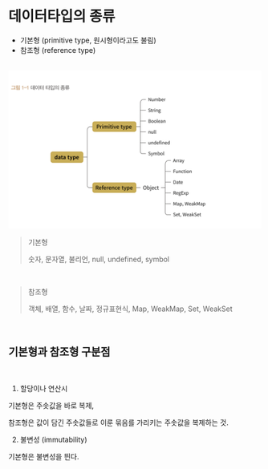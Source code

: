 # 데이터타입의 종류

- 기본형 (primitive type, 원시형이라고도 불림)
- 참조형 (reference type)

<br>

<img src="./데이터타입종류.png">

<br>

> 기본형
> 
> 숫자, 문자열, 불리언, null, undefined, symbol

<br>

> 참조형
>
> 객체, 배열, 함수, 날짜, 정규표현식, Map, WeakMap, Set, WeakSet
>

<br>

## 기본형과 참조형 구분점

<br>

1. 할당이나 연산시 

기본형은 주솟값을 바로 복제, 

참조형은 값이 담긴 주솟값들로 이룬 묶음를 가리키는 주솟값을 복제하는 것.


2. 불변성 (immutability)

기본형은 불변성을 띈다.

